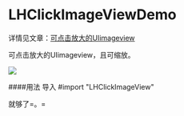 # LHClickImageViewDemo

详情见文章：[可点击放大的UIimageview](http://linbling.com/2016/02/20/ji-yi-ge-uiimageviewde-kuo-zhan-lei-dian-ji-fang-da-shi-xian/)

可点击放大的UIimageview，且可缩放。

![](https://github.com/LinBling/LHClickImageViewDemo/blob/master/clickImage.gif)

####用法
导入 #import "LHClickImageView"

就够了=。=
